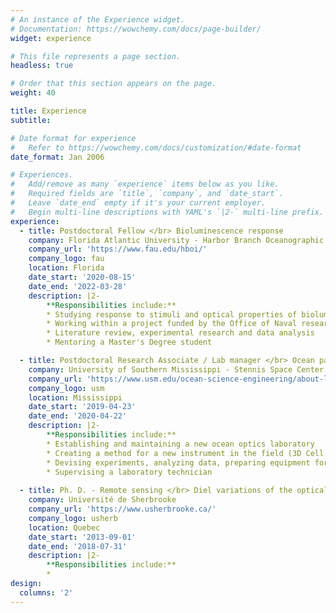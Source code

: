 ```yaml
---
# An instance of the Experience widget.
# Documentation: https://wowchemy.com/docs/page-builder/
widget: experience

# This file represents a page section.
headless: true

# Order that this section appears on the page.
weight: 40

title: Experience
subtitle:

# Date format for experience
#   Refer to https://wowchemy.com/docs/customization/#date-format
date_format: Jan 2006

# Experiences.
#   Add/remove as many `experience` items below as you like.
#   Required fields are `title`, `company`, and `date_start`.
#   Leave `date_end` empty if it's your current employer.
#   Begin multi-line descriptions with YAML's `|2-` multi-line prefix.
experience:
  - title: Postdoctoral Fellow </br> Bioluminescence response
    company: Florida Atlantic University - Harbor Branch Oceanographic Institute
    company_url: 'https://www.fau.edu/hboi/'
    company_logo: fau
    location: Florida
    date_start: '2020-08-15'
    date_end: '2022-03-28'
    description: |2-
        **Responsibilities include:**
        * Studying response to stimuli and optical properties of bioluminescent plankton
        * Working within a project funded by the Office of Naval research, with a multidisciplinary team
        * Literature review, experimental research and data analysis
        * Mentoring a Master's Degree student

  - title: Postdoctoral Research Associate / Lab manager </br> Ocean particle scattering
    company: University of Southern Mississippi - Stennis Space Center
    company_url: 'https://www.usm.edu/ocean-science-engineering/about-location.php'
    company_logo: usm
    location: Mississippi
    date_start: '2019-04-23'
    date_end: '2020-04-22'
    description: |2-
        **Responsibilities include:**
        * Establishing and maintaining a new ocean optics laboratory
        * Creating a method for a new instrument in the field (3D Cell Explorer)
        * Devising experiments, analyzing data, preparing equipment for North-Atlantic cruise (part of NASA EXPORTS)
        * Supervising a laboratory technician
    
  - title: Ph. D. - Remote sensing </br> Diel variations of the optical properties of phytoplankton
    company: Université de Sherbrooke
    company_url: 'https://www.usherbrooke.ca/'
    company_logo: usherb
    location: Quebec
    date_start: '2013-09-01'
    date_end: '2018-07-31'
    description: |2-
        **Responsibilities include:**
        *
design:
  columns: '2'
---
```

